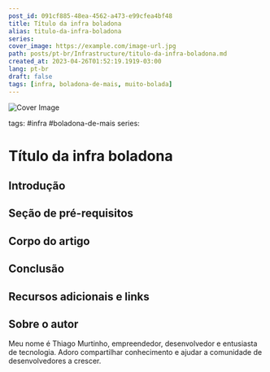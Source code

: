 ```yaml
---
post_id: 091cf885-48ea-4562-a473-e99cfea4bf48
title: Título da infra boladona
alias: titulo-da-infra-boladona
series: 
cover_image: https://example.com/image-url.jpg
path: posts/pt-br/Infrastructure/titulo-da-infra-boladona.md
created_at: 2023-04-26T01:52:19.1919-03:00
lang: pt-br
draft: false
tags: [infra, boladona-de-mais, muito-bolada]
---
```

![Cover Image](https://example.com/image-url.jpg)

tags: #infra #boladona-de-mais
series: 

# Título da infra boladona

## Introdução  

 
## Seção de pré-requisitos  

 
## Corpo do artigo  

 
## Conclusão  

 
## Recursos adicionais e links  

 
## Sobre o autor
Meu nome é Thiago Murtinho, empreendedor, desenvolvedor e entusiasta de tecnologia. Adoro compartilhar conhecimento e ajudar a comunidade de desenvolvedores a crescer.



